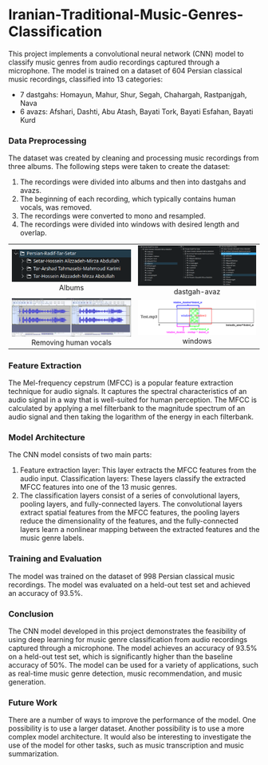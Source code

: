 # Iranian-Traditional-Music-Genres-Classification

This project implements a convolutional neural network (CNN) model to classify music genres from audio recordings captured through a microphone. The model is trained on a dataset of 604 Persian classical music recordings, classified into 13 categories:

- 7 dastgahs: Homayun, Mahur, Shur, Segah, Chahargah, Rastpanjgah, Nava
- 6 avazs: Afshari, Dashti, Abu Atash, Bayati Tork, Bayati Esfahan, Bayati Kurd

### Data Preprocessing

The dataset was created by cleaning and processing music recordings from three albums. The following steps were taken to create the dataset:

1. The recordings were divided into albums and then into dastgahs and avazs.
2. The beginning of each recording, which typically contains human vocals, was removed.
3. The recordings were converted to mono and resampled.
4. The recordings were divided into windows with desired length and overlap.

<table>
  <tr>
    <td align="center">
      <img src="images/album.png" alt="vis1" width="400">
      <br>
      Albums
    </td>
    <td align="center">
        <img src="images/dastgah-avaz.png" alt="vis1" width="700">
        <br>
        dastgah-avaz
      </td>
    </tr>
  <tr>
    <td align="center">
      <img src="images/data-cleaning.png" alt="vis1" width="700">
      <br>
      Removing human vocals
    </td>
    <td align="center">
      <img src="images/windo-overlap.png" alt="vis1" width="700">
      <br>
      windows
    </td>
  </tr>
</table>


### Feature Extraction

The Mel-frequency cepstrum (MFCC) is a popular feature extraction technique for audio signals. It captures the spectral characteristics of an audio signal in a way that is well-suited for human perception. The MFCC is calculated by applying a mel filterbank to the magnitude spectrum of an audio signal and then taking the logarithm of the energy in each filterbank.



### Model Architecture

The CNN model consists of two main parts:

1. Feature extraction layer: This layer extracts the MFCC features from the audio input.
Classification layers: These layers classify the extracted MFCC features into one of the 13 music genres.
2. The classification layers consist of a series of convolutional layers, pooling layers, and fully-connected layers. The convolutional layers extract spatial features from the MFCC features, the pooling layers reduce the dimensionality of the features, and the fully-connected layers learn a nonlinear mapping between the extracted features and the music genre labels.

### Training and Evaluation

The model was trained on the dataset of 998 Persian classical music recordings. The model was evaluated on a held-out test set and achieved an accuracy of 93.5%.

### Conclusion

The CNN model developed in this project demonstrates the feasibility of using deep learning for music genre classification from audio recordings captured through a microphone. The model achieves an accuracy of 93.5% on a held-out test set, which is significantly higher than the baseline accuracy of 50%. The model can be used for a variety of applications, such as real-time music genre detection, music recommendation, and music generation.

### Future Work

There are a number of ways to improve the performance of the model. One possibility is to use a larger dataset. Another possibility is to use a more complex model architecture. It would also be interesting to investigate the use of the model for other tasks, such as music transcription and music summarization.

